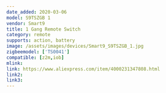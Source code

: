 ```yaml
---
date_added: 2020-03-06
model: S9TSZGB 1
vendor: Smart9
title: 1 Gang Remote Switch
category: remote
supports: action, battery
image: /assets/images/devices/Smart9_S9TSZGB_1.jpg
zigbeemodel: ['TS0041']
compatible: [z2m,iob]
mlink: 
link: https://www.aliexpress.com/item/4000231347808.html
link2: 
link3: 
---
```

